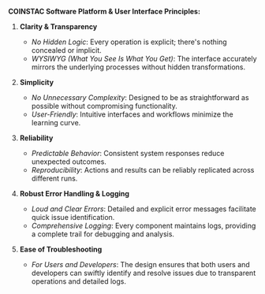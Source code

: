   **COINSTAC Software Platform & User Interface Principles:**

1. **Clarity & Transparency**
   - *No Hidden Logic*: Every operation is explicit; there's nothing concealed or implicit.
   - *WYSIWYG (What You See Is What You Get)*: The interface accurately mirrors the underlying processes without hidden transformations.

2. **Simplicity**
   - *No Unnecessary Complexity*: Designed to be as straightforward as possible without compromising functionality.
   - *User-Friendly*: Intuitive interfaces and workflows minimize the learning curve.

3. **Reliability**
   - *Predictable Behavior*: Consistent system responses reduce unexpected outcomes.
   - *Reproducibility*: Actions and results can be reliably replicated across different runs.

4. **Robust Error Handling & Logging**
   - *Loud and Clear Errors*: Detailed and explicit error messages facilitate quick issue identification.
   - *Comprehensive Logging*: Every component maintains logs, providing a complete trail for debugging and analysis.

5. **Ease of Troubleshooting**
   - *For Users and Developers*: The design ensures that both users and developers can swiftly identify and resolve issues due to transparent operations and detailed logs.
